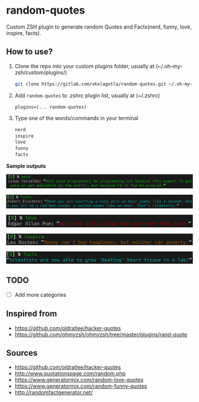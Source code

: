 # random-quotes

Custom ZSH plugin to generate random Quotes and Facts(nerd, funny, love, inspire, facts).

## How to use?

1. Clone the repo into your custom plugins folder, usually at (~/.oh-my-zsh/custom/plugins/)

   ```bash
   git clone https://gitlab.com/vkolagotla/random-quotes.git ~/.oh-my-zsh/custom/plugins/random-quotes
   ```

2. Add `random-quotes` to .zshrc plugin list, usually at (~/.zshrc)

   ```
   plugins=(... random-quotes)
   ```

3. Type one of the words/commands in your terminal

   ```bash
   nerd
   inspire
   love
   funny
   facts
   ```

**Sample outputs**

![Sample images](static/nerd.png)

![Sample images](static/funny.png)

![Sample images](static/love.png)

![Sample images](static/inspire.png)

![Sample images](static/facts.png)

## TODO

- [ ] Add more categories

## Inspired from

* https://github.com/oldratlee/hacker-quotes
* https://github.com/ohmyzsh/ohmyzsh/tree/master/plugins/rand-quote

## Sources

* https://github.com/oldratlee/hacker-quotes
* http://www.quotationspage.com/random.php
* https://www.generatormix.com/random-love-quotes
* https://www.generatormix.com/random-funny-quotes
* http://randomfactgenerator.net/
